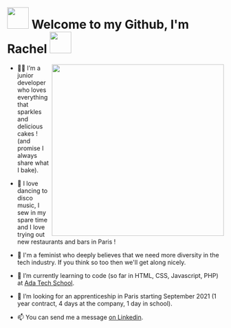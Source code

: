 # <img src="https://media.giphy.com/media/dkQ1CRCVHUaBi/giphy.gif" width="50"> Welcome to my Github, I'm Rachel <img src="https://media.giphy.com/media/dkQ1CRCVHUaBi/giphy.gif" width="50">
<img align='right' src="https://media.giphy.com/media/F7yLXA5fJ5sLC/giphy.gif" width="400">


- 👩‍💻 I’m a junior developer who loves everything that sparkles and delicious cakes ! (and promise I always share what I bake).

- 💃 I love dancing to disco music, I sew in my spare time and I love trying out new restaurants and bars in Paris ! 

- 💪 I'm a feminist who deeply believes that we need more diversity in the tech industry. If you think so too then we'll get along nicely.

- 🌱 I’m currently learning to code (so far in HTML, CSS, Javascript, PHP) at <a href="https://adatechschool.fr/"> Ada Tech School</a>.

- 💞️ I’m looking for an apprenticeship in Paris starting September 2021 (1 year contract, 4 days at the company, 1 day in school).

- 📫 You can send me a message <a href="https://www.linkedin.com/in/rachel-bouhier/">on Linkedin</a>.


